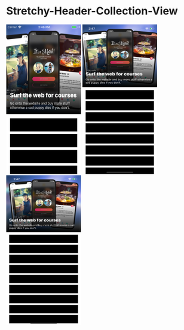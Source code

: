 # Stretchy-Header-Collection-View

<img src="https://github.com/RamyAmanuelSamwel/Stretchy-Header-Collection-View/blob/master/iPhone%205s.png" width="200" height="400" name="Iphone 5s" title="Iphone 5s"/>

<img src="https://github.com/RamyAmanuelSamwel/Stretchy-Header-Collection-View/blob/master/iPhone%20X.png" width="200" height="400" />

<img src="https://github.com/RamyAmanuelSamwel/Stretchy-Header-Collection-View/blob/master/iPhone%20Xs%20Max.png" width="200" height="400" />
